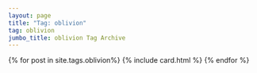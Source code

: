 ```yaml
---
layout: page
title: "Tag: oblivion"
tag: oblivion
jumbo_title: oblivion Tag Archive
---
```

<div class="row">
{% for post in site.tags.oblivion%}
{% include card.html %}
{% endfor %}
</div>